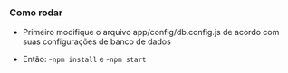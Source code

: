 ### Como rodar
  - Primeiro modifique o arquivo app/config/db.config.js de acordo com suas configurações de banco de dados

  - Então:
    -``npm install``
    e
    -``npm start``


